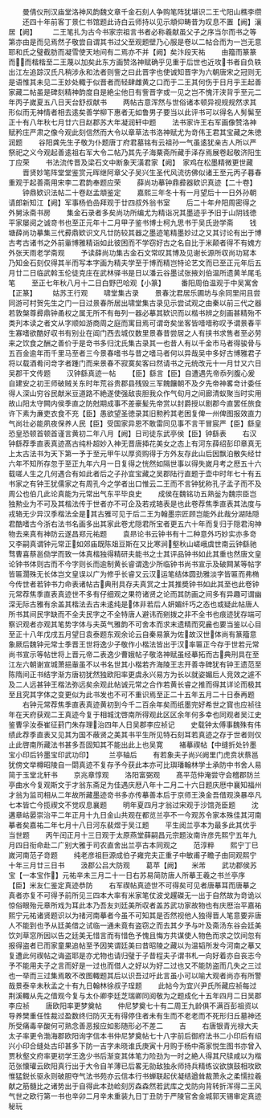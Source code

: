 <!-- { "loadSidebar": true } -->
　　曼倩仪刑汉庙堂洛神风韵魏文章千金石刻人争购笔阵犹堪识二王弋阳山樵李缵
　　还四十年前客丁景仁书馆题此诗白云师持以见示頫仰畴昔为叹息不置【阙】瀼居【阙】
　　二王笔扎为古今书家宗祖言书者必称羲献虽父子之序当尔而书之等第亦由是而见焉然子敬尝自谓其书过父至观题壁乃心服是卷以二帖合而为一岂无意耶和氏之璧截肪而凝雪使天地间有二焉亦不并【阙】矣汴段天祐
　　由籀而篆篆而而楷楷至二王蔑以加矣此东方画赞洛神赋确乎见重于后世也近攻书者自负轶出江左追踪汉氏凡稍涉永和法者则訾之曰此晋字也使诚知晋字为六朝唐宋之冠则无是语惟其未见二王妙处輙于似晋者而轻肆雌黄之口而于二王其何伤于日月乎王起善家藏二帖虽是碑刻精神韵度自是絶尘他日有訾晋字或一见之岂不愧汗浃背乎至元二年丙子嵗夏五八日天台舒叔献书
　　两帖古意浑然与世俗诸本顿异视规规然求其形似而无神情者相去逺矣善学柳下惠者无如鲁男子要当以此评书可以得名人髣髴至正十有八年秋七月廿六日赵郡苏大年凝润轩中题
　　法书家许王右军画像赞洛神赋矜庄严肃之像今观此刻信然而大令以章草法书洛神赋尤为竒伟王君其宝藏之朱徳润题
　　谷阳龚先生子敬为仆题唐丁府君墓铭有云祖孙一气虽逺犹亲古人所以严祭祀之义今观起善逺祖右军大令二帖乃其先子海粟斋所藏手泽存焉展卷起敬济阳生丁应荣
　　书法流传晋及梁石文中断象天潢君家【阙】　家鸡在松墨精微更世藏
　　晋贤妙笔阵堂堂鉴赏元晖继阿章父子吴兴生圣代风流彷佛似诸王至元丙子暮春重观于起善斋用宋李二君韵奉题应荣
　　薛尚功摹钟鼎彛器欵识真迹【二十卷】
　　钟鼎欵识法帖二十卷赵孟頫鉴定
　　嘉熙三年冬十有一月望后十一日外孙朝请郎新知江【阙】军事杨伯嵒拜观于廿四叔外翁书室
　　后二十年弁阳周密得之外舅泳斋书房
　　集金石录者多矣尚功所编尤为精诣况其墨迹乎予旧于山阴钱徳平家屡阅之诚竒书也至正元年十二月甲子鉴书博士柯九思书于吴氏逊学斋
　　钱塘薛尚功摹集三代彛鼎欵识文凡廿防较其器之墨迹笔精墨妙过之又其讨论有出于博古考古诸书之外前軰博雅精诣如此彼困而不学窃好古之名自比于米颠者得不有媿方外张天雨老学斋观
　　予读薛尚功集古金石文常叹其博及见谢长源所収尚功冩本乃知金石刻仅得其半而写本字画为精夫学至于博而精岂特论艺文而已至正元年后五月廿二日临武斡玉伦徒克庄在武林驿书是日以潘云谷墨试张掖刘伯温所遗黄羊尾毛笔
　　至正七年秋八月十二日白野巴哈观【小篆】
　　番阳周伯温观于中吴寓舍【正篆】
　　姑苏王行观
　　啸堂集古录
　　景春沈君居乐圃坊与余同里闬且尝同游可村贺先生之门一日过景春所居出啸堂集古录见示尝试观之由秦以前三代之器若敦槃尊彛鼎钟甬权之属无所不有毎列一器必摹其欵识而以楷书辨之刻画甚精殆不类刋本读之者文从字顺如游商周之庭而寓目焉可谓竒矣坐客皆唶唶称叹予谓景春平生寡嗜欲酷好収书有别业在阊门西去城仅数里景春昔尝居之人有挟书求售者至必劳来之饮食之酬之善价于是竒书多归沈氏集古录其一也昔人有以千金市马者得骏骨与五百金逾年而千里马至者三今景春嗜书与昔之嗜马者何以异哉吴中多好古博雅君子将以载酒肴问竒字者踵门而来景春不寂寞矣客曰然请书之元统改元十一月廿又六日吴郡干文传题
　　汉钟繇真迹一帖
　　【臣】繇言【臣】自遭遇先帝忝列腹心爰自建安之初王师破贼关东时年荒谷贵郡县残毁三军餽饟朝不及夕先帝神畧竒计委任得人深山穷谷民献米豆道路不絶遂使强敌丧胆我众作气旬月之间廊清蚁聚当时实用故山阳太守闗内侯季直之防尅期成事不差豪髪先帝赏以封爵授以剧郡今直罢任旅食许下素为亷吏衣食不充【臣】愚欲望圣徳录其旧勲矜其老困复俾一州俾图报效直力气尚壮必能夙夜保养人民【臣】受国家异恩不敢雷同见事不言干冒宸严【臣】繇皇恐皇恐顿首顿首谨言黄初二年八月【阙】日司徒东武亭侯【臣】钟繇表
　　右汉钟繇荐季直表真迹髙古纯朴超妙入神无晋唐揷花美女之态上有河东薛绍彭印章真无上太古法书为天下第一予于至元甲午以厚资购得于方外友存此山后因飘泊散失经廿六年不知所存忽于至正九年六月一日复得之恍然如隔世事以得失嵗月考之厯五十六载嗟人生之几何遇合有如此者后之子孙宜宝藏之吴郡陆行直题于壶中时年七十有五书家之有钟王犹儒家之有周孔今之学者出口惟云二王而不言钟犹称孔子孟子而不及周公也伯几此论真能为元常出气东平毕良史
　　成侯在魏铭功五熟釡为魏宗臣岂独勲业为不可及其楷法传于世者亦不可企及若戎辂表是也此卷荐焦季直表其法度与戎辂无少异汉季楷法全是其古雅可见于后二王为翰墨宗匠顾岂能外此哉分湖陆隠君酷嗜古今浙右法书名画多出其家此卷尤隠君所宝者更五六十年而复归于隠君洵神物去来真有神防云遂昌郑元祐题
　　袁昻论书云钟书有十二种意外巧妙实亦多竒又李嗣真谓钟元常正如郊庙既陈爼豆斯在又比寒涧壑秋山嵯峨虞世南云钟繇驰骛曹喜蔡邕俲学而致一体真楷独得精研夫能书之士其评品钟书如此其重也然唐文皇论钟书体则古而不今字则长而逾制黄长睿谓逸少所临钟书尚书宣示及破闗某等帖字皆匾濶殊无长体岂文皇误以广为修乎长睿又云汉运笔结体圆劲雅淡字皆匾而弗椭今传世者若钟书力命表诸帖古典刑具存夫真赏之士其推奬钟书如此其至也此卷钟元常荐焦季直表真迹世不多有仔细观之果符诸贤之论而其防画之间多有异趣可谓幽深无际古雅有余盖其楷法去古未逺纯是体非若后人妍媚纤巧之态也或疑此帖唐人所书其间民字缺而不全夫民字之不全特唐人避讳而剜拨之非不全书也痕迹犹存端可察识观者亦观其笔势字体与夫英气雅韵不可舍本而求末遗精而究麄也要当鉴以心目至正十八年戊戌五月望日袁泰题东观余论云自秦易篆为佐故汉世体尚有篆籀意象厥后魏钟元常士季晋王世将逸少子敬作小楷法皆出于汉率匾正今存于世若元常尚书宣示等帖世将上晋元帝二表逸少曹娥帖子敬洛神赋虽经摹拓而古典刑具在至江左六朝谢宣城萧挹軰虽不以书名世其小楷若齐海陵王志开善寺碑犹有钟王遗范至陈隋间正书结字渐方唐初犹然独欧阳率更虞永兴易方为长以就姿媚后人竞效之遽不及二人远甚钟王楷法弥远矣余观此帖诚元常之合作若黄长睿之推而得其详论而极其至且究其字体之变更似为此书发也不可不重识焉至正二十五年五月二十日泰再题
　　右钟元常荐焦季直表真迹黄初到今千二百余年矣而纸墨完好希世之寳也应祯往年在天府获观二王真迹今复于相城沈啓南所得观此区区余年何多幸也同观者吴江史鉴曹孚汝泰崔征葑门朱存理治四年人日吴郡李应祯记
　　史载钟太傅事魏殊有伟绩此荐季直表又见其为国不蔽贤之美其书平生所见特石刻耳若真迹之存于世者则仅止此啓南所藏法书甚多吾固知其不能出此上也吴寛
　　褚摹禊帖【中缝折处钤墨宝小印后钤墨宝印武功印】
　　兰亭轴后
　　有若象夫子尚兴阙里门虎贲状蔡邕犹傍文举樽昭陵自一閟真迹不复存予今获此本亦可比璵璠翰林学士承防中书舍人易简于玉堂北轩书
　　京兆章惇观
　　洛阳富弼观
　　髙平范仲淹尝守会稽郡防兰亭曲水今复观斯文于才翁东斋足为佳遇庆厯八年十二月二十六日题庆厯中襄知福州才翁为监司相从二年故所藏墨迹竒书多亦传摹善本后于京师王涣金吾借观涣暴卒凡七本皆亡今揽禊文不觉叹息襄题
　　明年夏四月才翁过宋观于沙馆尧臣题
　　沈遘章岵晏崇治平二年正月十九日金山共观在都览兰亭不一今观苏令家本殊佳其河南摹者矣嘉祐二年七月十八日河东裴煜于吴江题
　　平生阅兰亭本为最多此其优乎当世题
　　丙午闰正月十三日观于太原燕堂薛嗣昌元宗题汝南许彦先熙宁五年九月四日衔命赴二广别大雅于司农直舍出兰亭古本同观之
　　范淳粹
　　熙宁丁巳嵗河南范子竒题
　　纯老彦祖巨源成伯子雍完夫正重子中敏甫子瞻子由同观熙宁十年三月廿三日书
　　汲郡公吕大防观
　　葛苹【阙】　　米芾
　　武功郡侯苏宝【一本宝作】元祐辛未三月二十一日右苏易简防唐人所摹王羲之书兰亭序【臣】米友仁鉴定真迹恭防
　　右军禊帖真迹世不可得矣可见者唐摹耳而唐摹之真者亦复不可得予前所见三四本大率有米家笔仗波戈趯磔无一出于自然故为竒诡以惊俗眼殆元章所戏为耳此本乃吾友刘廷美所収者盖苏武功家故物也有庆厯治平嘉祐熙宁元祐诸贤题识以为禇河南摹者今虽不可知其是否然视他人独得晋人笔意要非唐人不能到也予从廷美借之试临一通未竟有盗窃之而去其夕予与叶及斋汤东谷会廷美饮刘草窓所因以告之廷美无惜言而有惜色予愧且悔方共谋使人物色而求之饮间忽有报得盗者已而家童果追帖至予因笑谓廷美曰昔昭陵之藏以为温韬所发今河南之摹又复遭此何禊帖之诲盗耶是亦尤物也请归璧于子昔程夫子谓书札一向好着亦自丧志今予不能用夫子之言而好是一过也而借人之好以为好二过也又不能防盗而几失之三过也一举而三过集焉敢不改图輙题其后以识吾过吁此言虽小可以喻大观者尚亦有所警哉景泰辛未秋孟之十有九日翰林徐叔子珵题
　　此帖今为宜兴尹氏所藏应祯每过荆溪輙从先之借观今复与太仆卿李廷芝瑞卿同阅敬为之题成化十五年四月二日吴郡李应祯
　　唐欧阳率更梦奠帖
　　仲尼梦奠七十有二周王九龄俱不满百彭祖资以导养樊重任性裁过盈数终归防灭无有得停住者未有生而不老老而不死形归丘墓神还所受痛毒辛酸何可熟念善恶报应如影随形必不差二
　　吉
　　右唐银青光禄大夫太子率更令渤海郡欧阳询字信本书仲尼梦奠帖七十八字前后御府法书二小印后有绍兴小印合缝处古印甚多下防一吉字未晓谁氏庚寅十月购于杨中斋家悦生图书亦曾入贾秋壑文府率更初学王逸少书后渐变其体笔力险劲为一时之絶人得其尺牍咸以为楷范张懐瓘云欧阳真行出于大令自羊薄已后畧无勍敌独永师持兵精练议欲旗鼓相攻欧惟猛鋭长驱永则破胆夺气法书苑亦云信本行书蝉联起伏凝结遒耸裁萧永之柔懦拉羲献之筋髓比之诸势出于自得此本劲崄刻厉森森然若武库之戈防向背转折浑得二王风气世之欧行第一书也辛卯二月辛未重装九日丁丑防于严陵官舍金城郭天锡审定真迹秘玩
